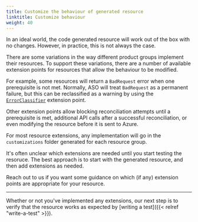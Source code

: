 ```yaml
---
title: Customize the behaviour of generated resource
linktitle: Customize behaviour
weight: 40
---
```


In an ideal world, the code generated resource will work out of the box with no changes. However, in practice, this is not always the case.

There are some variations in the way different product groups implement their resources. To support these variations, there are a number of available extension points for resources that allow the behaviour to be modified. 

For example, some resources will return a `BadRequest` error when one prerequisite is not met. Normally, ASO will treat `BadRequest` as a permanent failure, but this can be reclassified as a warning by using the [`ErrorClassifier`](https://github.com/Azure/azure-service-operator/blob/main/v2/pkg/genruntime/extensions/error_classifier.go#L19) extension point.

Other extension points allow blocking reconciliation attempts until a prerequisite is met, additional API calls after a successful reconciliation, or even modifying the resource before it is sent to Azure.

For most resource extensions, any implementation will go in the `customizations` folder generated for each resource group.

It's often unclear which extensions are needed until you start testing the resoruce. The best approach is to start with the generated resource, and then add extensions as needed.

Reach out to us if you want some guidance on which (if any) extension points are appropriate for your resource.

----

Whether or not you've implemented any extensions, our next step is to verify that the resource works as expected by [writing a test]({{< relref "write-a-test" >}}).
